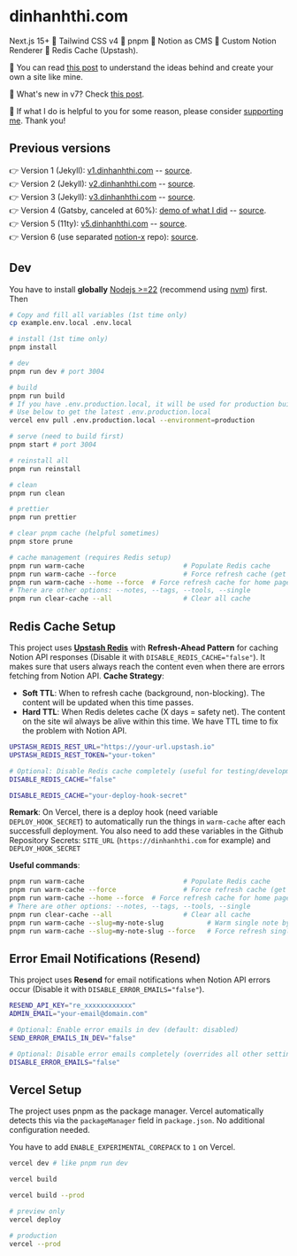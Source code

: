 # dinhanhthi.com

Next.js 15+ 🤝 Tailwind CSS v4 🤝 pnpm 🤝 Notion as CMS 🤝 Custom Notion Renderer 🤝 Redis Cache (Upstash).

🎉 You can read [this post](https://dinhanhthi.com/note/how-i-create-this-site/) to understand the ideas behind and create your own a site like mine.

🎊 What's new in v7? Check [this post](https://dinhanhthi.com/note/this-site-gets-updates).

🧡 If what I do is helpful to you for some reason, please consider [supporting me](https://dinhanhthi.com/support-thi/). Thank you!

## Previous versions

👉 Version 1 (Jekyll): [v1.dinhanhthi.com](https://v1.dinhanhthi.com) -- [source](https://github.com/dinhanhthi/dinhanhthi.com-v1).<br />
👉 Version 2 (Jekyll): [v2.dinhanhthi.com](https://v2.dinhanhthi.com) -- [source](https://github.com/dinhanhthi/dinhanhthi.com-v2).<br />
👉 Version 3 (Jekyll): [v3.dinhanhthi.com](https://v3.dinhanhthi.com) -- [source](https://github.com/dinhanhthi/dinhanhthi.com-v3).<br />
👉 Version 4 (Gatsby, canceled at 60%): [demo of what I did](https://v4.dinhanhthi.com) -- [source](https://github.com/dinhanhthi/dinhanhthi.com-v4-gatsby).<br />
👉 Version 5 (11ty): [v5.dinhanhthi.com](https://v5.dinhanhthi.com) -- [source](https://github.com/dinhanhthi/dinhanhthi.com-v5).<br />
👉 Version 6 (use separated [notion-x](https://github.com/dinhanhthi/notion-x) repo): [source](https://github.com/dinhanhthi/dinhanhthi.com/releases/tag/v6.8.0).

## Dev

You have to install **globally** [Nodejs >=22](https://nodejs.org/en) (recommend using [nvm](https://github.com/nvm-sh/nvm)) first. Then 

```bash
# Copy and fill all variables (1st time only)
cp example.env.local .env.local

# install (1st time only)
pnpm install

# dev
pnpm run dev # port 3004

# build
pnpm run build
# If you have .env.production.local, it will be used for production build
# Use below to get the latest .env.production.local
vercel env pull .env.production.local --environment=production

# serve (need to build first)
pnpm start # port 3004

# reinstall all
pnpm run reinstall

# clean
pnpm run clean

# prettier
pnpm run prettier

# clear pnpm cache (helpful sometimes)
pnpm store prune

# cache management (requires Redis setup)
pnpm run warm-cache         				# Populate Redis cache
pnpm run warm-cache --force 				# Force refresh cache (get latest data from Notion API)
pnpm run warm-cache --home --force 	# Force refresh cache for home page
# There are other options: --notes, --tags, --tools, --single
pnpm run clear-cache --all  				# Clear all cache
```

## Redis Cache Setup

This project uses **[Upstash Redis](https://upstash.com/)** with **Refresh-Ahead Pattern** for caching Notion API responses (Disable it with `DISABLE_REDIS_CACHE="false"`). It makes sure that users always reach the content even when there are errors fetching from Notion API. **Cache Strategy**:

- **Soft TTL**: When to refresh cache (background, non-blocking). The content will be updated when this time passes.
- **Hard TTL**: When Redis deletes cache (X days = safety net). The content on the site wil always be alive within this time. We have TTL time to fix the problem with Notion API.

```bash
UPSTASH_REDIS_REST_URL="https://your-url.upstash.io"
UPSTASH_REDIS_REST_TOKEN="your-token"

# Optional: Disable Redis cache completely (useful for testing/development)
DISABLE_REDIS_CACHE="false"

DISABLE_REDIS_CACHE="your-deploy-hook-secret"
```

**Remark**: On Vercel, there is a deploy hook (need variable `DEPLOY_HOOK_SECRET`) to automatically run the things in `warm-cache` after each successfull deployment. You also need to add these variables in the Github Repository Secrets: `SITE_URL` (`https://dinhanhthi.com` for example) and `DEPLOY_HOOK_SECRET`

**Useful commands**:

```bash
pnpm run warm-cache         				# Populate Redis cache
pnpm run warm-cache --force 				# Force refresh cache (get latest data from Notion API)
pnpm run warm-cache --home --force 	# Force refresh cache for home page 
# There are other options: --notes, --tags, --tools, --single
pnpm run clear-cache --all  				# Clear all cache
pnpm run warm-cache --slug=my-note-slug           # Warm single note by slug
pnpm run warm-cache --slug=my-note-slug --force   # Force refresh single note
```

## Error Email Notifications (Resend)

This project uses **Resend** for email notifications when Notion API errors occur (Disable it with `DISABLE_ERROR_EMAILS="false"`).

```bash
RESEND_API_KEY="re_xxxxxxxxxxxx"
ADMIN_EMAIL="your-email@domain.com"

# Optional: Enable error emails in dev (default: disabled)
SEND_ERROR_EMAILS_IN_DEV="false"

# Optional: Disable error emails completely (overrides all other settings)
DISABLE_ERROR_EMAILS="false"
```

## Vercel Setup

The project uses pnpm as the package manager. Vercel automatically detects this via the `packageManager` field in `package.json`. No additional configuration needed.

You have to add `ENABLE_EXPERIMENTAL_COREPACK` to `1` on Vercel.

```bash
vercel dev # like pnpm run dev

vercel build

vercel build --prod

# preview only
vercel deploy

# production
vercel --prod
```
